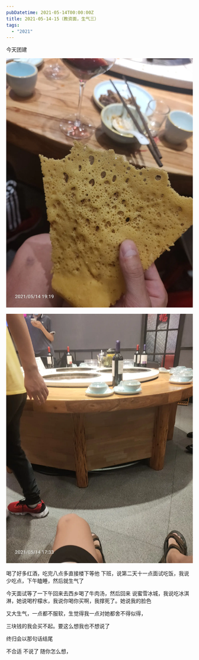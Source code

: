 ```yaml
---
pubDatetime: 2021-05-14T00:00:00Z
title: 2021-05-14-15（教资面，生气三）
tags:
  - "2021"
---
```


今天团建

![](../../img/6904315-7e232ed7ae7342cc.jpg)

![](../../img/6904315-570f8fb4317fbb63.jpg)

喝了好多红酒，吃完八点多直接楼下等他
下班，说第二天十一点面试吃饭，我说少吃点，下午瞌睡，然后就生气了

今天面试等了一下午回来去西乡喝了牛肉汤，然后回来
说蜜雪冰城，我说吃冰淇淋，她说喝柠檬水，我说你喝你买啊，我撑死了。她说我的脸色

又大生气，一点都不服软，生觉得我一点对她都舍不得似得，

三块钱的我会买不起。要这么想我也不想说了



终归会以那句话结尾

不合适 不说了 随你怎么想，

